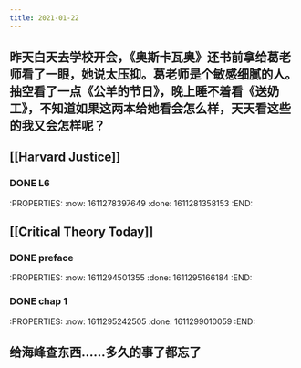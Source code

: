 ```yaml
---
title: 2021-01-22
---
```


## 昨天白天去学校开会，《奥斯卡瓦奥》还书前拿给葛老师看了一眼，她说太压抑。葛老师是个敏感细腻的人。抽空看了一点《公羊的节日》，晚上睡不着看《送奶工》，不知道如果这两本给她看会怎么样，天天看这些的我又会怎样呢？
## [[Harvard Justice]]
### DONE L6
:PROPERTIES:
:now: 1611278397649
:done: 1611281358153
:END:
## [[Critical Theory Today]]
### DONE  preface
:PROPERTIES:
:now: 1611294501355
:done: 1611295166184
:END:
### DONE chap 1
:PROPERTIES:
:now: 1611295242505
:done: 1611299010059
:END:
###
## 给海峰查东西……多久的事了都忘了
##
